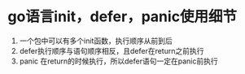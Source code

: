 # go语言init，defer，panic使用细节

1. 一个包中可以有多个init函数，执行顺序从前到后
2. defer执行顺序与语句顺序相反，且defer在return之前执行
3. panic 在return的时候执行，所以defer语句一定在panic前执行

